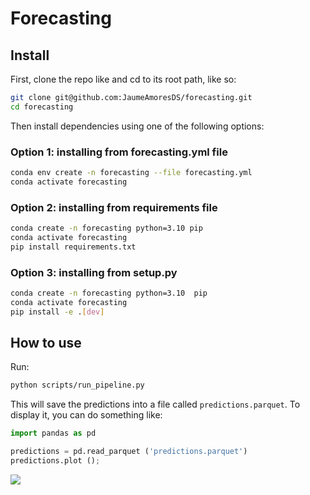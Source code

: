 Forecasting
================

<!-- WARNING: THIS FILE WAS AUTOGENERATED! DO NOT EDIT! -->

## Install

First, clone the repo like and cd to its root path, like so:

``` bash
git clone git@github.com:JaumeAmoresDS/forecasting.git
cd forecasting
```

Then install dependencies using one of the following options:

### Option 1: installing from forecasting.yml file

``` bash
conda env create -n forecasting --file forecasting.yml
conda activate forecasting
```

### Option 2: installing from requirements file

``` bash
conda create -n forecasting python=3.10 pip
conda activate forecasting
pip install requirements.txt
```

### Option 3: installing from setup.py

``` bash
conda create -n forecasting python=3.10  pip
conda activate forecasting
pip install -e .[dev]
```

## How to use

Run:

``` bash
python scripts/run_pipeline.py
```

This will save the predictions into a file called `predictions.parquet`.
To display it, you can do something like:

``` python
import pandas as pd

predictions = pd.read_parquet ('predictions.parquet')
predictions.plot ();
```

![](index_files/figure-commonmark/cell-2-output-1.png)
